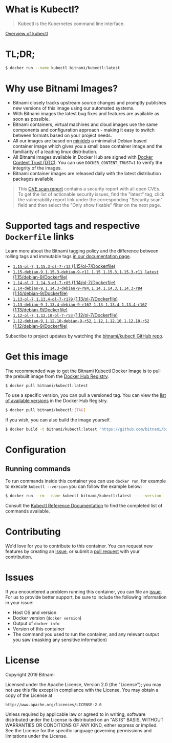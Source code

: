 
# What is Kubectl?

> Kubectl is the Kubernetes command line interface.

[Overview of kubectl](https://kubernetes.io/docs/reference/kubectl/overview/)

# TL;DR;

```bash
$ docker run --name kubectl bitnami/kubectl:latest
```

# Why use Bitnami Images?

* Bitnami closely tracks upstream source changes and promptly publishes new versions of this image using our automated systems.
* With Bitnami images the latest bug fixes and features are available as soon as possible.
* Bitnami containers, virtual machines and cloud images use the same components and configuration approach - making it easy to switch between formats based on your project needs.
* All our images are based on [minideb](https://github.com/bitnami/minideb) a minimalist Debian based container image which gives you a small base container image and the familiarity of a leading linux distribution.
* All Bitnami images available in Docker Hub are signed with [Docker Content Trust (DTC)](https://docs.docker.com/engine/security/trust/content_trust/). You can use `DOCKER_CONTENT_TRUST=1` to verify the integrity of the images.
* Bitnami container images are released daily with the latest distribution packages available.


> This [CVE scan report](https://quay.io/repository/bitnami/kubectl?tab=tags) contains a security report with all open CVEs. To get the list of actionable security issues, find the "latest" tag, click the vulnerability report link under the corresponding "Security scan" field and then select the "Only show fixable" filter on the next page.

# Supported tags and respective `Dockerfile` links

Learn more about the Bitnami tagging policy and the difference between rolling tags and immutable tags [in our documentation page](https://docs.bitnami.com/containers/how-to/understand-rolling-tags-containers/).


* [`1.15-ol-7`, `1.15.3-ol-7-r12` (1.15/ol-7/Dockerfile)](https://github.com/bitnami/bitnami-docker-kubectl/blob/1.15.3-ol-7-r12/1.15/ol-7/Dockerfile)
* [`1.15-debian-9`, `1.15.3-debian-9-r11`, `1.15`, `1.15.3`, `1.15.3-r11`, `latest` (1.15/debian-9/Dockerfile)](https://github.com/bitnami/bitnami-docker-kubectl/blob/1.15.3-debian-9-r11/1.15/debian-9/Dockerfile)
* [`1.14-ol-7`, `1.14.3-ol-7-r85` (1.14/ol-7/Dockerfile)](https://github.com/bitnami/bitnami-docker-kubectl/blob/1.14.3-ol-7-r85/1.14/ol-7/Dockerfile)
* [`1.14-debian-9`, `1.14.3-debian-9-r84`, `1.14`, `1.14.3`, `1.14.3-r84` (1.14/debian-9/Dockerfile)](https://github.com/bitnami/bitnami-docker-kubectl/blob/1.14.3-debian-9-r84/1.14/debian-9/Dockerfile)
* [`1.13-ol-7`, `1.13.4-ol-7-r179` (1.13/ol-7/Dockerfile)](https://github.com/bitnami/bitnami-docker-kubectl/blob/1.13.4-ol-7-r179/1.13/ol-7/Dockerfile)
* [`1.13-debian-9`, `1.13.4-debian-9-r167`, `1.13`, `1.13.4`, `1.13.4-r167` (1.13/debian-9/Dockerfile)](https://github.com/bitnami/bitnami-docker-kubectl/blob/1.13.4-debian-9-r167/1.13/debian-9/Dockerfile)
* [`1.12-ol-7`, `1.12.10-ol-7-r53` (1.12/ol-7/Dockerfile)](https://github.com/bitnami/bitnami-docker-kubectl/blob/1.12.10-ol-7-r53/1.12/ol-7/Dockerfile)
* [`1.12-debian-9`, `1.12.10-debian-9-r52`, `1.12`, `1.12.10`, `1.12.10-r52` (1.12/debian-9/Dockerfile)](https://github.com/bitnami/bitnami-docker-kubectl/blob/1.12.10-debian-9-r52/1.12/debian-9/Dockerfile)

Subscribe to project updates by watching the [bitnami/kubectl GitHub repo](https://github.com/bitnami/bitnami-docker-kubectl).

# Get this image

The recommended way to get the Bitnami Kubectl Docker Image is to pull the prebuilt image from the [Docker Hub Registry](https://hub.docker.com/r/bitnami/kubectl).

```bash
$ docker pull bitnami/kubectl:latest
```

To use a specific version, you can pull a versioned tag. You can view the [list of available versions](https://hub.docker.com/r/bitnami/kubectl/tags/) in the Docker Hub Registry.

```bash
$ docker pull bitnami/kubectl:[TAG]
```

If you wish, you can also build the image yourself.

```bash
$ docker build -t bitnami/kubectl:latest 'https://github.com/bitnami/bitnami-docker-kubectl.git#master:1.15/debian-9'
```

# Configuration

## Running commands

To run commands inside this container you can use `docker run`, for example to execute `kubectl --version` you can follow the example below:

```bash
$ docker run --rm --name kubectl bitnami/kubectl:latest -- --version
```

Consult the [Kubectl Reference Documentation](https://kubernetes.io/docs/reference/generated/kubectl/kubectl-commands) to find the completed list of commands available.

# Contributing

We'd love for you to contribute to this container. You can request new features by creating an [issue](https://github.com/bitnami/bitnami-docker-kubectl/issues), or submit a [pull request](https://github.com/bitnami/bitnami-docker-kubectl/pulls) with your contribution.

# Issues

If you encountered a problem running this container, you can file an [issue](https://github.com/bitnami/bitnami-docker-kubectl/issues). For us to provide better support, be sure to include the following information in your issue:

- Host OS and version
- Docker version (`docker version`)
- Output of `docker info`
- Version of this container
- The command you used to run the container, and any relevant output you saw (masking any sensitive information)

# License

Copyright 2019 Bitnami

Licensed under the Apache License, Version 2.0 (the "License");
you may not use this file except in compliance with the License.
You may obtain a copy of the License at

    http://www.apache.org/licenses/LICENSE-2.0

Unless required by applicable law or agreed to in writing, software
distributed under the License is distributed on an "AS IS" BASIS,
WITHOUT WARRANTIES OR CONDITIONS OF ANY KIND, either express or implied.
See the License for the specific language governing permissions and
limitations under the License.

